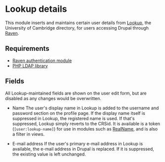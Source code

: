 Lookup details
==============

This module inserts and maintains certain user details from [Lookup](http://www.lookup.cam.ac.uk/),
the University of Cambridge directory, for users accessing Drupal through
[Raven](http://www.raven.cam.ac.uk/).

Requirements
------------

* [Raven authentication module](https://github.com/misd-service-development/drupal-raven)
* [PHP LDAP library](http://php.net/manual/en/book.ldap.php)

Fields
------

All Lookup-maintained fields are shown on the user edit form, but are disabled
as any changes would be overwritten.

* Name
  The user's display name in Lookup is added to the username and password
  section on the profile page.
  If the display name itself is suppressed in Lookup, the registered name is
  used. If that's suppressed, Lookup simply reverts to the CRSid.
  It is available is a token (`[user:lookup-name]`) for use in modules such as
  [RealName](http://drupal.org/project/realname), and is also a filter in views.

* E-mail address
  If the user's primary e-mail address in Lookup is available, the e-mail
  address in Drupal is replaced. If it is suppressed, the existing value is left
  unchanged.